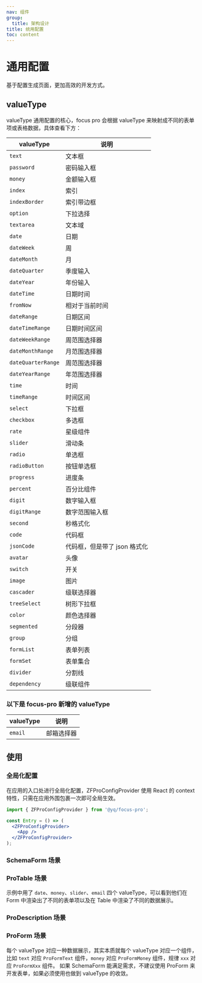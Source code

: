 ```yaml
---
nav: 组件
group:
  title: 架构设计
title: 统用配置
toc: content
---
```


# 通用配置

基于配置生成页面，更加高效的开发方式。

## valueType

valueType 通用配置的核心，focus pro 会根据 valueType 来映射成不同的表单项或表格数据，具体查看下方：

| valueType          | 说明                         |
| ------------------ | ---------------------------- |
| `text`             | 文本框                       |
| `password`         | 密码输入框                   |
| `money`            | 金额输入框                   |
| `index`            | 索引                         |
| `indexBorder`      | 索引带边框                   |
| `option`           | 下拉选择                     |
| `textarea`         | 文本域                       |
| `date`             | 日期                         |
| `dateWeek`         | 周                           |
| `dateMonth`        | 月                           |
| `dateQuarter`      | 季度输入                     |
| `dateYear`         | 年份输入                     |
| `dateTime`         | 日期时间                     |
| `fromNow`          | 相对于当前时间               |
| `dateRange`        | 日期区间                     |
| `dateTimeRange`    | 日期时间区间                 |
| `dateWeekRange`    | 周范围选择器                 |
| `dateMonthRange`   | 月范围选择器                 |
| `dateQuarterRange` | 周范围选择器                 |
| `dateYearRange`    | 年范围选择器                 |
| `time`             | 时间                         |
| `timeRange`        | 时间区间                     |
| `select`           | 下拉框                       |
| `checkbox`         | 多选框                       |
| `rate`             | 星级组件                     |
| `slider`           | 滑动条                       |
| `radio`            | 单选框                       |
| `radioButton`      | 按钮单选框                   |
| `progress`         | 进度条                       |
| `percent`          | 百分比组件                   |
| `digit`            | 数字输入框                   |
| `digitRange`       | 数字范围输入框               |
| `second`           | 秒格式化                     |
| `code`             | 代码框                       |
| `jsonCode`         | 代码框，但是带了 json 格式化 |
| `avatar`           | 头像                         |
| `switch`           | 开关                         |
| `image`            | 图片                         |
| `cascader`         | 级联选择器                   |
| `treeSelect`       | 树形下拉框                   |
| `color`            | 颜色选择器                   |
| `segmented`        | 分段器                       |
| `group`            | 分组                         |
| `formList`         | 表单列表                     |
| `formSet`          | 表单集合                     |
| `divider`          | 分割线                       |
| `dependency`       | 级联组件                     |

### 以下是 focus-pro 新增的 valueType

| valueType | 说明       |
| --------- | ---------- |
| `email`   | 邮箱选择器 |

## 使用

### 全局化配置

在应用的入口处进行全局化配置，ZFProConfigProvider 使用 React 的 context 特性，只需在应用外围包裹一次即可全局生效。

```jsx | pure
import { ZFProConfigProvider } from '@yq/focus-pro';

const Entry = () => (
  <ZFProConfigProvider>
    <App />
  </ZFProConfigProvider>
);
```

### SchemaForm 场景

<code src="../demos/SchemaForm.tsx"></code>

### ProTable 场景

<code src="../demos/ProTable.tsx"></code>

示例中用了 `date`、`money`、`slider`、`email` 四个 valueType，可以看到他们在 Form 中渲染出了不同的表单项以及在 Table 中渲染了不同的数据展示。

### ProDescription 场景

<code src="../demos/ProDescriptions.tsx"></code>

### ProForm 场景

<code src="../demos/ProForm.tsx"></code>

每个 valueType 对应一种数据展示，其实本质就每个 valueType 对应一个组件，比如 `text` 对应 `ProFormText` 组件，`money` 对应 `ProFormMoney` 组件，规律 `xxx` 对应 `ProFormXxx` 组件。
如果 SchemaForm 能满足需求，不建议使用 ProForm 来开发表单，如果必须使用也做到 valueType 的收敛。
